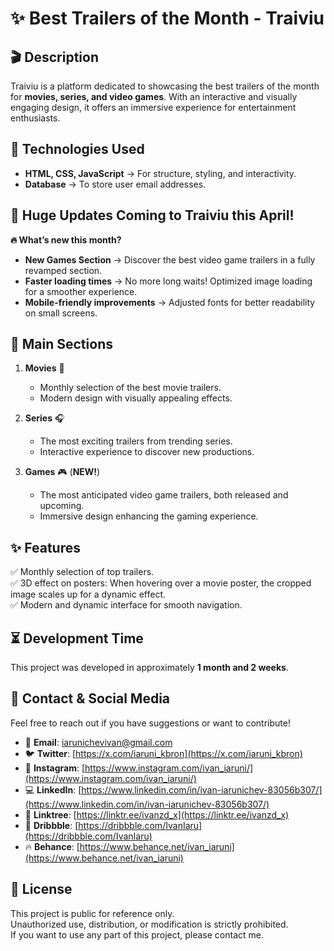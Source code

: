 # ✨ Best Trailers of the Month - Traiviu

## 🎬 Description
Traiviu is a platform dedicated to showcasing the best trailers of the month for **movies, series, and video games**. With an interactive and visually engaging design, it offers an immersive experience for entertainment enthusiasts.

## 🚀 Technologies Used
- **HTML, CSS, JavaScript** → For structure, styling, and interactivity.
- **Database** → To store user email addresses.

## 📢 Huge Updates Coming to Traiviu this April!
**🔥 What’s new this month?**
- **New Games Section** → Discover the best video game trailers in a fully revamped section.
- **Faster loading times** → No more long waits! Optimized image loading for a smoother experience.
- **Mobile-friendly improvements** → Adjusted fonts for better readability on small screens.

## 🌟 Main Sections

1. **Movies** 🎥  
   - Monthly selection of the best movie trailers.
   - Modern design with visually appealing effects.

2. **Series** 🎧  
   - The most exciting trailers from trending series.
   - Interactive experience to discover new productions.

3. **Games** 🎮 (**NEW!**)  
   - The most anticipated video game trailers, both released and upcoming.
   - Immersive design enhancing the gaming experience.

## ✨ Features
✅ Monthly selection of top trailers.  
✅ 3D effect on posters: When hovering over a movie poster, the cropped image scales up for a dynamic effect.  
✅ Modern and dynamic interface for smooth navigation.

## ⏳ Development Time
This project was developed in approximately **1 month and 2 weeks**.

## 📩 Contact & Social Media
Feel free to reach out if you have suggestions or want to contribute!

- 📧 **Email**: iarunichevivan@gmail.com
- 🐦 **Twitter**: [https://x.com/iaruni_kbron](https://x.com/iaruni_kbron)
- 📸 **Instagram**: [https://www.instagram.com/ivan_iaruni/](https://www.instagram.com/ivan_iaruni/)
- 💻 **LinkedIn**: [https://www.linkedin.com/in/ivan-iarunichev-83056b307/](https://www.linkedin.com/in/ivan-iarunichev-83056b307/)
- 🔗 **Linktree**: [https://linktr.ee/ivanzd_x](https://linktr.ee/ivanzd_x)
- 📝 **Dribbble**: [https://dribbble.com/IvanIaru](https://dribbble.com/IvanIaru)
- 🔥 **Behance**: [https://www.behance.net/ivan_iaruni](https://www.behance.net/ivan_iaruni)

## 📄 License
This project is public for reference only.  
Unauthorized use, distribution, or modification is strictly prohibited.  
If you want to use any part of this project, please contact me.
